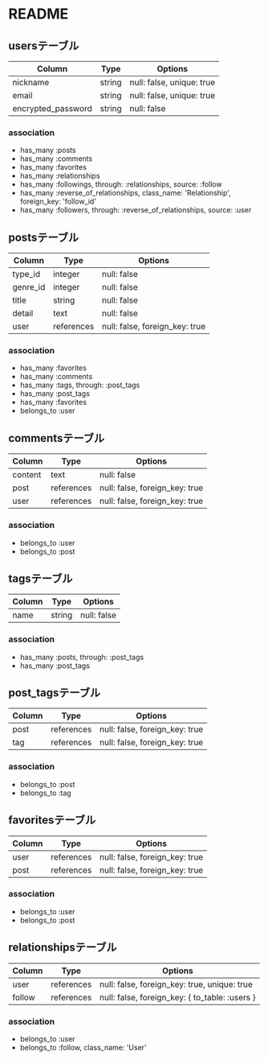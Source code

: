 # README

## usersテーブル
| Column             | Type   | Options                   |
| ------------------ | ------ | ------------------------- |
| nickname           | string | null: false, unique: true |
| email              | string | null: false, unique: true |
| encrypted_password | string | null: false               |

### association
- has_many :posts
- has_many :comments
- has_many :favorites
- has_many :relationships
- has_many :followings, through: :relationships, source: :follow
- has_many :reverse_of_relationships, class_name: 'Relationship', foreign_key: 'follow_id'
- has_many :followers, through: :reverse_of_relationships, source: :user




## postsテーブル
| Column             | Type       | Options                        |
| ------------------ | ---------- | ------------------------------ |
| type_id            | integer    | null: false                    |
| genre_id           | integer    | null: false                    |
| title              | string     | null: false                    |
| detail             | text       | null: false                    |
| user               | references | null: false, foreign_key: true |

### association
- has_many   :favorites
- has_many   :comments
- has_many   :tags, through: :post_tags
- has_many   :post_tags
- has_many   :favorites
- belongs_to :user



## commentsテーブル
| Column             | Type       | Options                        |
| ------------------ | ---------- | ------------------------------ |
| content            | text       | null: false                    |
| post               | references | null: false, foreign_key: true |
| user               | references | null: false, foreign_key: true |

### association
- belongs_to :user
- belongs_to :post


## tagsテーブル
| Column             | Type       | Options                         |
| ------------------ | ---------- | ------------------------------- |
| name               | string     | null: false                     |

### association
- has_many   :posts, through: :post_tags
- has_many   :post_tags

## post_tagsテーブル
| Column             | Type       | Options                         |
| ------------------ | ---------- | ------------------------------- |
| post               | references | null: false, foreign_key: true  |
| tag                | references | null: false, foreign_key: true  |

### association
- belongs_to :post
- belongs_to :tag



## favoritesテーブル
| Column             | Type       | Options                        |
| ------------------ | ---------- | ------------------------------ |
| user               | references | null: false, foreign_key: true |
| post               | references | null: false, foreign_key: true |

### association
- belongs_to :user
- belongs_to :post



## relationshipsテーブル
| Column             | Type          | Options                                        |
| ------------------ | ------------- | ---------------------------------------------- |
| user               | references    | null: false, foreign_key: true, unique: true   |
| follow             | references    | null: false, foreign_key: { to_table: :users } |

### association
- belongs_to :user
- belongs_to :follow, class_name: 'User'
